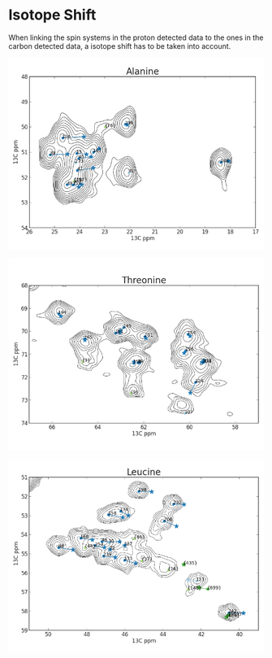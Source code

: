 
Isotope Shift
=============

When linking the spin systems in the proton detected data to the ones in the carbon detected data, a isotope shift has to be taken into account.


![Difference in the Alanine CA and CB resonances between the protonated and deuterated samples. \label{Ala_deuterium_shift}](figures/overlays/dot_plots/Ala_both.png)


![Difference in the Threonine CA and CB resonances between the protonated and deuterated samples. \label{Thr_deuterium_shift}](figures/overlays/dot_plots/Thr_both.png)


![Difference in the Leucine CA and CB resonances between the protonated and deuterated samples. \label{Leu_deuterium_shift}](figures/overlays/dot_plots/Leu_both.png)






